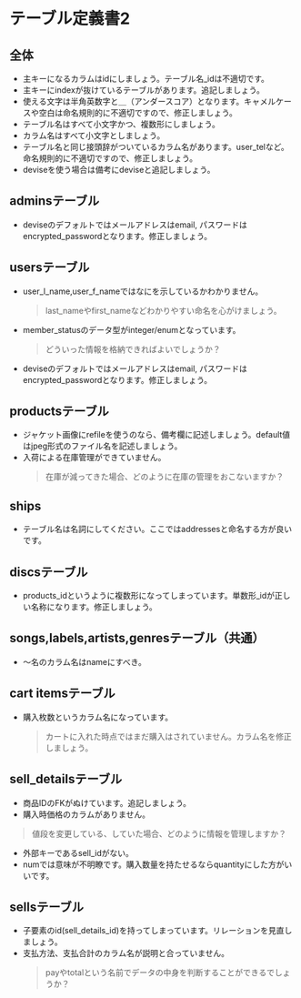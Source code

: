 # テーブル定義書2

## 全体
- 主キーになるカラムはidにしましょう。テーブル名_idは不適切です。
- 主キーにindexが抜けているテーブルがあります。追記しましょう。
- 使える文字は半角英数字と＿（アンダースコア）となります。キャメルケースや空白は命名規則的に不適切ですので、修正しましょう。
- テーブル名はすべて小文字かつ、複数形にしましょう。
- カラム名はすべて小文字としましょう。
- テーブル名と同じ接頭辞がついているカラム名があります。user_telなど。命名規則的に不適切ですので、修正しましょう。
- deviseを使う場合は備考にdeviseと追記しましょう。

## adminsテーブル
- deviseのデフォルトではメールアドレスはemail, パスワードはencrypted_passwordとなります。修正しましょう。

## usersテーブル
- user_l_name,user_f_nameではなにを示しているかわかりません。
  > last_nameやfirst_nameなどわかりやすい命名を心がけましょう。
- member_statusのデータ型がinteger/enumとなっています。
  > どういった情報を格納できればよいでしょうか？
- deviseのデフォルトではメールアドレスはemail, パスワードはencrypted_passwordとなります。修正しましょう。

## productsテーブル
- ジャケット画像にrefileを使うのなら、備考欄に記述しましょう。default値はjpeg形式のファイル名を記述しましょう。
- 入荷による在庫管理ができていません。
  > 在庫が減ってきた場合、どのように在庫の管理をおこないますか？

## ships
  - テーブル名は名詞にしてください。ここではaddressesと命名する方が良いです。

## discsテーブル
- products_idというように複数形になってしまっています。単数形_idが正しい名称になります。修正しましょう。

## songs,labels,artists,genresテーブル（共通）
- ～名のカラム名はnameにすべき。

## cart itemsテーブル
- 購入枚数というカラム名になっています。
  > カートに入れた時点ではまだ購入はされていません。カラム名を修正しましょう。

## sell_detailsテーブル
- 商品IDのFKがぬけています。追記しましょう。
- 購入時価格のカラムがありません。
 > 値段を変更している、していた場合、どのように情報を管理しますか？
 - 外部キーであるsell_idがない。
- numでは意味が不明瞭です。購入数量を持たせるならquantityにした方がいいです。

## sellsテーブル
- 子要素のid(sell_details_id)を持ってしまっています。リレーションを見直しましょう。
- 支払方法、支払合計のカラム名が説明と合っていません。
  > payやtotalという名前でデータの中身を判断することができるでしょうか？
